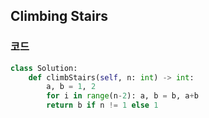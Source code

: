 ## Climbing Stairs


### 코드

```python
class Solution:
    def climbStairs(self, n: int) -> int:
        a, b = 1, 2
        for i in range(n-2): a, b = b, a+b
        return b if n != 1 else 1
```
